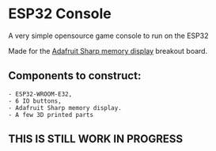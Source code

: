 ESP32 Console
=======

A very simple opensource game console to run on the ESP32

Made for the [Adafruit Sharp memory display](https://www.adafruit.com/product/4694) breakout board.

## Components to construct:

    - ESP32-WROOM-E32,
    - 6 IO buttons,
    - Adafruit Sharp memory display.
    - A few 3D printed parts

## THIS IS STILL WORK IN PROGRESS